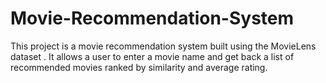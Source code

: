 # Movie-Recommendation-System
This project is a movie recommendation system built using the MovieLens dataset . It allows a user to enter a movie name and get back a list of recommended movies ranked by similarity and average rating.
